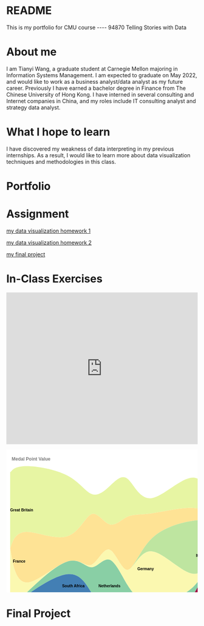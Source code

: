 # README
This is my portfolio for CMU course ---- 94870 Telling Stories with Data


# About me
I am Tianyi Wang, a graduate student at Carnegie Mellon majoring in Information Systems Management. I am expected to graduate on May 2022, and would like to work as a business analyst/data analyst as my future career. Previously I have earned a bachelor degree in Finance from The Chinese University of Hong Kong. I have interned in several consulting and Internet companies in China, and my roles include IT consulting analyst and strategy data analyst. 


# What I hope to learn
I have discovered my weakness of data interpreting in my previous internships. As a result, I would like to learn more about data visualization techniques and methodologies in this class.


# Portfolio

# Assignment
[my data visualization homework 1](/dataviz1.md)

[my data visualization homework 2](/dataviz2.md)

[my final project](/final_project_Tianyi.md)

# In-Class Exercises


<iframe title="Here is the title" aria-label="chart" id="datawrapper-chart-kN1w6" src="https://datawrapper.dwcdn.net/kN1w6/2/" scrolling="no" frameborder="0" style="width: 0; min-width: 100% !important; border: none;" height="400"></iframe><script type="text/javascript">!function(){"use strict";window.addEventListener("message",(function(e){if(void 0!==e.data["datawrapper-height"]){var t=document.querySelectorAll("iframe");for(var a in e.data["datawrapper-height"])for(var r=0;r<t.length;r++){if(t[r].contentWindow===e.source)t[r].style.height=e.data["datawrapper-height"][a]+"px"}}}))}();
</script>

  
<svg xmlns="http://www.w3.org/2000/svg" width="805" height="600"><rect width="805" height="600" x="0" y="0" fill="#FFFFFF" id="backgorund"/><g id="viz"><g transform="translate(0,0)"><g transform="translate(10,20)"><g><path fill="rgb(251, 248, 176)" d="M0,240.00000000000003L3.9620149893525816,262.59259259259267C7.924029978705163,285.1851851851852,15.848059957410326,330.3703703703704,43.598447136259296,330.3703703703704C71.34883431510828,330.3703703703704,118.92557869410105,285.1851851851852,150.64340828009622,275.1851851851852C182.36123786609141,265.1851851851852,198.22015265908905,290.3703703703704,214.07906745208663,283.7037037037037C229.9379822450842,277.037037037037,245.79689703808182,238.51851851851848,261.65581183107946,243.7037037037037C277.514726624077,248.88888888888889,293.37364141707457,297.77777777777777,309.23255621007223,297.037037037037C325.0914710030698,296.2962962962963,340.95038579606734,245.92592592592595,372.66821538206256,248.14814814814815C404.3860449680578,250.37037037037035,451.96278934705055,305.18518518518516,483.6806189330457,307.40740740740733C515.3984485190409,309.6296296296296,531.2573633120385,259.2592592592593,547.116278105036,237.40740740740742C562.9751928980337,215.55555555555563,578.8341076910314,222.22222222222229,594.6930224840289,230.7407407407408C610.5519372770265,239.25925925925927,626.410852070024,249.62962962962965,642.2697668630216,257.77777777777777C658.1286816560192,265.9259259259259,673.9875964490169,271.85185185185185,689.8465112420145,264.81481481481484C705.705426035012,257.77777777777777,721.5643408280097,237.7777777777778,737.4232556210072,217.7777777777778C753.2821704140048,197.7777777777778,769.1410852070024,177.7777777777778,777.0705426035012,167.7777777777778L785,157.77777777777777L785,157.77777777777777L777.0705426035012,167.7777777777778C769.1410852070024,177.7777777777778,753.2821704140048,197.7777777777778,737.4232556210072,224.44444444444446C721.5643408280097,251.11111111111111,705.705426035012,284.44444444444446,689.8465112420145,311.48148148148147C673.9875964490169,338.51851851851853,658.1286816560192,359.2592592592593,642.2697668630216,344.4444444444445C626.410852070024,329.6296296296296,610.5519372770265,279.2592592592593,594.6930224840289,250.74074074074076C578.8341076910314,222.22222222222229,562.9751928980337,215.55555555555563,547.116278105036,237.40740740740748C531.2573633120385,259.2592592592593,515.3984485190409,309.6296296296296,483.6806189330457,340.7407407407407C451.96278934705055,371.8518518518518,404.3860449680578,383.7037037037037,372.66821538206256,381.4814814814815C340.95038579606734,379.2592592592593,325.0914710030698,362.962962962963,309.23255621007223,337.03703703703707C293.37364141707457,311.11111111111114,277.514726624077,275.5555555555556,261.65581183107946,270.3703703703704C245.79689703808182,265.1851851851852,229.9379822450842,290.3703703703704,214.07906745208663,290.3703703703704C198.22015265908905,290.3703703703704,182.36123786609141,265.1851851851852,150.64340828009622,275.1851851851852C118.92557869410105,285.1851851851852,71.34883431510828,330.3703703703704,43.598447136259296,357.0370370370371C15.848059957410326,383.70370370370375,7.924029978705163,391.8518518518519,3.9620149893525816,395.9259259259259L0,400Z"><title>Germany</title></path><path fill="rgb(231, 245, 163)" d="M0,39.999999999999986L3.9620149893525816,35.92592592592592C7.924029978705163,31.851851851851844,15.848059957410326,23.703703703703706,43.598447136259296,23.703703703703706C71.34883431510828,23.703703703703706,118.92557869410105,31.851851851851844,150.64340828009622,48.51851851851851C182.36123786609141,65.18518518518518,198.22015265908905,90.37037037037038,214.07906745208663,97.03703703703707C229.9379822450842,103.70370370370374,245.79689703808182,91.85185185185189,261.65581183107946,77.03703703703707C277.514726624077,62.22222222222225,293.37364141707457,44.44444444444448,309.23255621007223,57.03703703703707C325.0914710030698,69.62962962962966,340.95038579606734,112.59259259259261,372.66821538206256,108.14814814814817C404.3860449680578,103.70370370370371,451.96278934705055,51.851851851851855,483.6806189330457,54.074074074074076C515.3984485190409,56.296296296296305,531.2573633120385,112.59259259259261,547.116278105036,144.0740740740741C562.9751928980337,175.55555555555557,578.8341076910314,182.22222222222226,594.6930224840289,164.0740740740741C610.5519372770265,145.92592592592595,626.410852070024,102.96296296296295,642.2697668630216,84.44444444444444C658.1286816560192,65.92592592592592,673.9875964490169,71.85185185185186,689.8465112420145,64.81481481481482C705.705426035012,57.7777777777778,721.5643408280097,37.77777777777779,737.4232556210072,51.111111111111114C753.2821704140048,64.44444444444444,769.1410852070024,111.1111111111111,777.0705426035012,134.44444444444446L785,157.77777777777777L785,157.77777777777777L777.0705426035012,134.44444444444446C769.1410852070024,111.1111111111111,753.2821704140048,64.44444444444444,737.4232556210072,51.111111111111114C721.5643408280097,37.77777777777779,705.705426035012,57.7777777777778,689.8465112420145,64.81481481481484C673.9875964490169,71.85185185185186,658.1286816560192,65.92592592592592,642.2697668630216,84.44444444444444C626.410852070024,102.96296296296295,610.5519372770265,145.92592592592595,594.6930224840289,164.0740740740741C578.8341076910314,182.22222222222226,562.9751928980337,175.55555555555557,547.116278105036,164.0740740740741C531.2573633120385,152.5925925925926,515.3984485190409,136.2962962962963,483.6806189330457,134.07407407407408C451.96278934705055,131.85185185185188,404.3860449680578,143.70370370370372,372.66821538206256,148.14814814814818C340.95038579606734,152.5925925925926,325.0914710030698,149.62962962962968,309.23255621007223,157.03703703703707C293.37364141707457,164.44444444444446,277.514726624077,182.2222222222222,261.65581183107946,177.03703703703704C245.79689703808182,171.85185185185185,229.9379822450842,143.70370370370372,214.07906745208663,150.37037037037038C198.22015265908905,157.03703703703707,182.36123786609141,198.51851851851856,150.64340828009622,208.51851851851856C118.92557869410105,218.51851851851856,71.34883431510828,197.03703703703704,43.598447136259296,197.03703703703704C15.848059957410326,197.03703703703704,7.924029978705163,218.51851851851856,3.9620149893525816,229.25925925925927L0,240.00000000000003Z"><title>Great Britain</title></path><path fill="rgb(254, 227, 149)" d="M0,240.00000000000003L3.9620149893525816,229.25925925925927C7.924029978705163,218.51851851851856,15.848059957410326,197.03703703703704,43.598447136259296,197.03703703703704C71.34883431510828,197.03703703703704,118.92557869410105,218.51851851851856,150.64340828009622,208.51851851851856C182.36123786609141,198.51851851851856,198.22015265908905,157.03703703703707,214.07906745208663,150.3703703703704C229.9379822450842,143.70370370370372,245.79689703808182,171.85185185185185,261.65581183107946,177.03703703703704C277.514726624077,182.2222222222222,293.37364141707457,164.44444444444446,309.23255621007223,157.03703703703707C325.0914710030698,149.62962962962968,340.95038579606734,152.5925925925926,372.66821538206256,148.14814814814818C404.3860449680578,143.70370370370372,451.96278934705055,131.85185185185188,483.6806189330457,134.0740740740741C515.3984485190409,136.2962962962963,531.2573633120385,152.5925925925926,547.116278105036,164.0740740740741C562.9751928980337,175.55555555555557,578.8341076910314,182.22222222222226,594.6930224840289,164.0740740740741C610.5519372770265,145.92592592592595,626.410852070024,102.96296296296295,642.2697668630216,84.44444444444444C658.1286816560192,65.92592592592592,673.9875964490169,71.85185185185186,689.8465112420145,64.81481481481482C705.705426035012,57.7777777777778,721.5643408280097,37.77777777777779,737.4232556210072,51.111111111111114C753.2821704140048,64.44444444444444,769.1410852070024,111.1111111111111,777.0705426035012,134.44444444444446L785,157.77777777777777L785,157.77777777777777L777.0705426035012,167.7777777777778C769.1410852070024,177.7777777777778,753.2821704140048,197.7777777777778,737.4232556210072,184.44444444444446C721.5643408280097,171.11111111111111,705.705426035012,124.44444444444447,689.8465112420145,98.14814814814817C673.9875964490169,71.85185185185186,658.1286816560192,65.92592592592592,642.2697668630216,84.44444444444444C626.410852070024,102.96296296296295,610.5519372770265,145.92592592592595,594.6930224840289,164.0740740740741C578.8341076910314,182.22222222222226,562.9751928980337,175.55555555555557,547.116278105036,170.74074074074076C531.2573633120385,165.92592592592595,515.3984485190409,162.96296296296296,483.6806189330457,167.40740740740742C451.96278934705055,171.85185185185185,404.3860449680578,183.7037037037037,372.66821538206256,214.8148148148148C340.95038579606734,245.92592592592595,325.0914710030698,296.2962962962963,309.23255621007223,297.037037037037C293.37364141707457,297.77777777777777,277.514726624077,248.88888888888889,261.65581183107946,243.7037037037037C245.79689703808182,238.51851851851848,229.9379822450842,277.037037037037,214.07906745208663,283.7037037037037C198.22015265908905,290.3703703703704,182.36123786609141,265.1851851851852,150.64340828009622,275.1851851851852C118.92557869410105,285.1851851851852,71.34883431510828,330.3703703703704,43.598447136259296,330.3703703703704C15.848059957410326,330.3703703703704,7.924029978705163,285.1851851851852,3.9620149893525816,262.5925925925926L0,240.00000000000003Z"><title>France</title></path><path fill="rgb(137, 207, 165)" d="M0,400L3.9620149893525816,395.9259259259259C7.924029978705163,391.8518518518519,15.848059957410326,383.70370370370375,43.598447136259296,357.0370370370371C71.34883431510828,330.3703703703704,118.92557869410105,285.1851851851852,150.64340828009622,275.1851851851852C182.36123786609141,265.1851851851852,198.22015265908905,290.3703703703704,214.07906745208663,290.3703703703704C229.9379822450842,290.3703703703704,245.79689703808182,265.1851851851852,261.65581183107946,270.3703703703704C277.514726624077,275.5555555555556,293.37364141707457,311.11111111111114,309.23255621007223,337.03703703703707C325.0914710030698,362.962962962963,340.95038579606734,379.2592592592593,372.66821538206256,381.4814814814815C404.3860449680578,383.7037037037037,451.96278934705055,371.8518518518518,483.6806189330457,340.7407407407407C515.3984485190409,309.6296296296296,531.2573633120385,259.2592592592593,547.116278105036,237.40740740740742C562.9751928980337,215.55555555555563,578.8341076910314,222.22222222222229,594.6930224840289,250.7407407407408C610.5519372770265,279.2592592592593,626.410852070024,329.6296296296296,642.2697668630216,344.4444444444444C658.1286816560192,359.2592592592593,673.9875964490169,338.51851851851853,689.8465112420145,311.48148148148147C705.705426035012,284.44444444444446,721.5643408280097,251.11111111111111,737.4232556210072,224.44444444444446C753.2821704140048,197.7777777777778,769.1410852070024,177.7777777777778,777.0705426035012,167.7777777777778L785,157.77777777777777L785,157.77777777777777L777.0705426035012,187.7777777777778C769.1410852070024,217.7777777777778,753.2821704140048,277.7777777777778,737.4232556210072,304.4444444444445C721.5643408280097,331.11111111111114,705.705426035012,324.44444444444446,689.8465112420145,331.48148148148147C673.9875964490169,338.51851851851853,658.1286816560192,359.2592592592593,642.2697668630216,344.4444444444445C626.410852070024,329.6296296296296,610.5519372770265,279.2592592592593,594.6930224840289,250.74074074074076C578.8341076910314,222.22222222222229,562.9751928980337,215.55555555555563,547.116278105036,237.40740740740748C531.2573633120385,259.2592592592593,515.3984485190409,309.6296296296296,483.6806189330457,360.7407407407407C451.96278934705055,411.8518518518518,404.3860449680578,463.7037037037037,372.66821538206256,461.48148148148147C340.95038579606734,459.2592592592593,325.0914710030698,402.962962962963,309.23255621007223,390.3703703703704C293.37364141707457,377.7777777777778,277.514726624077,408.8888888888889,261.65581183107946,410.3703703703704C245.79689703808182,411.8518518518519,229.9379822450842,383.7037037037037,214.07906745208663,357.037037037037C198.22015265908905,330.3703703703704,182.36123786609141,305.18518518518516,150.64340828009622,308.51851851851853C118.92557869410105,311.8518518518519,71.34883431510828,343.70370370370375,43.598447136259296,363.70370370370375C15.848059957410326,383.70370370370375,7.924029978705163,391.8518518518519,3.9620149893525816,395.9259259259259L0,400Z"><title>Netherlands</title></path><path fill="rgb(67, 127, 180)" d="M0,400L3.9620149893525816,395.9259259259259C7.924029978705163,391.8518518518519,15.848059957410326,383.70370370370375,43.598447136259296,363.70370370370375C71.34883431510828,343.70370370370375,118.92557869410105,311.8518518518519,150.64340828009622,308.51851851851853C182.36123786609141,305.18518518518516,198.22015265908905,330.3703703703704,214.07906745208663,357.037037037037C229.9379822450842,383.7037037037037,245.79689703808182,411.8518518518519,261.65581183107946,410.3703703703704C277.514726624077,408.8888888888889,293.37364141707457,377.7777777777778,309.23255621007223,390.3703703703704C325.0914710030698,402.962962962963,340.95038579606734,459.2592592592593,372.66821538206256,461.48148148148147C404.3860449680578,463.7037037037037,451.96278934705055,411.8518518518518,483.6806189330457,394.0740740740741C515.3984485190409,376.29629629629625,531.2573633120385,392.5925925925926,547.116278105036,404.0740740740741C562.9751928980337,415.5555555555556,578.8341076910314,422.22222222222223,594.6930224840289,424.0740740740741C610.5519372770265,425.9259259259259,626.410852070024,422.962962962963,642.2697668630216,424.4444444444444C658.1286816560192,425.9259259259259,673.9875964490169,431.8518518518519,689.8465112420145,418.1481481481482C705.705426035012,404.4444444444445,721.5643408280097,371.11111111111114,737.4232556210072,357.7777777777778C753.2821704140048,344.4444444444445,769.1410852070024,351.11111111111114,777.0705426035012,354.4444444444444L785,357.77777777777777L785,357.77777777777777L777.0705426035012,354.4444444444445C769.1410852070024,351.11111111111114,753.2821704140048,344.4444444444445,737.4232556210072,357.7777777777778C721.5643408280097,371.11111111111114,705.705426035012,404.4444444444445,689.8465112420145,418.1481481481481C673.9875964490169,431.8518518518519,658.1286816560192,425.9259259259259,642.2697668630216,424.4444444444445C626.410852070024,422.962962962963,610.5519372770265,425.9259259259259,594.6930224840289,444.0740740740741C578.8341076910314,462.22222222222223,562.9751928980337,495.5555555555556,547.116278105036,484.0740740740741C531.2573633120385,472.5925925925926,515.3984485190409,416.29629629629625,483.6806189330457,414.0740740740741C451.96278934705055,411.8518518518518,404.3860449680578,463.7037037037037,372.66821538206256,461.48148148148147C340.95038579606734,459.2592592592593,325.0914710030698,402.962962962963,309.23255621007223,390.3703703703704C293.37364141707457,377.7777777777778,277.514726624077,408.8888888888889,261.65581183107946,410.3703703703704C245.79689703808182,411.8518518518519,229.9379822450842,383.7037037037037,214.07906745208663,377.037037037037C198.22015265908905,370.3703703703704,182.36123786609141,385.1851851851852,150.64340828009622,388.51851851851853C118.92557869410105,391.8518518518519,71.34883431510828,383.70370370370375,43.598447136259296,383.70370370370375C15.848059957410326,383.70370370370375,7.924029978705163,391.8518518518519,3.9620149893525816,395.9259259259259L0,400Z"><title>South Africa</title></path><path fill="rgb(248, 142, 83)" d="M0,400L3.9620149893525816,395.9259259259259C7.924029978705163,391.8518518518519,15.848059957410326,383.70370370370375,43.598447136259296,383.70370370370375C71.34883431510828,383.70370370370375,118.92557869410105,391.8518518518519,150.64340828009622,388.51851851851853C182.36123786609141,385.1851851851852,198.22015265908905,370.3703703703704,214.07906745208663,377.037037037037C229.9379822450842,383.7037037037037,245.79689703808182,411.8518518518519,261.65581183107946,410.3703703703704C277.514726624077,408.8888888888889,293.37364141707457,377.7777777777778,309.23255621007223,390.3703703703704C325.0914710030698,402.962962962963,340.95038579606734,459.2592592592593,372.66821538206256,461.48148148148147C404.3860449680578,463.7037037037037,451.96278934705055,411.8518518518518,483.6806189330457,414.0740740740741C515.3984485190409,416.29629629629625,531.2573633120385,472.5925925925926,547.116278105036,484.0740740740741C562.9751928980337,495.5555555555556,578.8341076910314,462.22222222222223,594.6930224840289,444.0740740740741C610.5519372770265,425.9259259259259,626.410852070024,422.962962962963,642.2697668630216,424.4444444444444C658.1286816560192,425.9259259259259,673.9875964490169,431.8518518518519,689.8465112420145,418.1481481481482C705.705426035012,404.4444444444445,721.5643408280097,371.11111111111114,737.4232556210072,357.7777777777778C753.2821704140048,344.4444444444445,769.1410852070024,351.11111111111114,777.0705426035012,354.4444444444444L785,357.77777777777777L785,357.77777777777777L777.0705426035012,354.4444444444445C769.1410852070024,351.11111111111114,753.2821704140048,344.4444444444445,737.4232556210072,357.7777777777778C721.5643408280097,371.11111111111114,705.705426035012,404.4444444444445,689.8465112420145,418.1481481481481C673.9875964490169,431.8518518518519,658.1286816560192,425.9259259259259,642.2697668630216,424.4444444444445C626.410852070024,422.962962962963,610.5519372770265,425.9259259259259,594.6930224840289,444.0740740740741C578.8341076910314,462.22222222222223,562.9751928980337,495.5555555555556,547.116278105036,484.0740740740741C531.2573633120385,472.5925925925926,515.3984485190409,416.29629629629625,483.6806189330457,414.0740740740741C451.96278934705055,411.8518518518518,404.3860449680578,463.7037037037037,372.66821538206256,468.1481481481481C340.95038579606734,472.5925925925926,325.0914710030698,429.6296296296296,309.23255621007223,417.037037037037C293.37364141707457,404.4444444444445,277.514726624077,422.22222222222223,261.65581183107946,437.037037037037C245.79689703808182,451.8518518518519,229.9379822450842,463.7037037037037,214.07906745208663,457.037037037037C198.22015265908905,450.3703703703704,182.36123786609141,425.1851851851852,150.64340828009622,408.51851851851853C118.92557869410105,391.8518518518519,71.34883431510828,383.70370370370375,43.598447136259296,383.70370370370375C15.848059957410326,383.70370370370375,7.924029978705163,391.8518518518519,3.9620149893525816,395.9259259259259L0,400Z"><title>Denmark</title></path><path fill="rgb(190, 229, 160)" d="M0,240.00000000000003L3.9620149893525816,262.59259259259267C7.924029978705163,285.1851851851852,15.848059957410326,330.3703703703704,43.598447136259296,330.3703703703704C71.34883431510828,330.3703703703704,118.92557869410105,285.1851851851852,150.64340828009622,275.1851851851852C182.36123786609141,265.1851851851852,198.22015265908905,290.3703703703704,214.07906745208663,283.7037037037037C229.9379822450842,277.037037037037,245.79689703808182,238.51851851851848,261.65581183107946,243.7037037037037C277.514726624077,248.88888888888889,293.37364141707457,297.77777777777777,309.23255621007223,297.037037037037C325.0914710030698,296.2962962962963,340.95038579606734,245.92592592592595,372.66821538206256,214.8148148148148C404.3860449680578,183.7037037037037,451.96278934705055,171.85185185185185,483.6806189330457,167.40740740740742C515.3984485190409,162.96296296296296,531.2573633120385,165.92592592592595,547.116278105036,170.74074074074076C562.9751928980337,175.55555555555557,578.8341076910314,182.22222222222226,594.6930224840289,164.0740740740741C610.5519372770265,145.92592592592595,626.410852070024,102.96296296296295,642.2697668630216,84.44444444444444C658.1286816560192,65.92592592592592,673.9875964490169,71.85185185185186,689.8465112420145,98.14814814814817C705.705426035012,124.44444444444447,721.5643408280097,171.11111111111111,737.4232556210072,184.44444444444446C753.2821704140048,197.7777777777778,769.1410852070024,177.7777777777778,777.0705426035012,167.7777777777778L785,157.77777777777777L785,157.77777777777777L777.0705426035012,167.7777777777778C769.1410852070024,177.7777777777778,753.2821704140048,197.7777777777778,737.4232556210072,217.7777777777778C721.5643408280097,237.7777777777778,705.705426035012,257.77777777777777,689.8465112420145,264.81481481481484C673.9875964490169,271.85185185185185,658.1286816560192,265.9259259259259,642.2697668630216,257.77777777777777C626.410852070024,249.62962962962965,610.5519372770265,239.25925925925927,594.6930224840289,230.74074074074076C578.8341076910314,222.22222222222229,562.9751928980337,215.55555555555563,547.116278105036,237.40740740740748C531.2573633120385,259.2592592592593,515.3984485190409,309.6296296296296,483.6806189330457,307.4074074074074C451.96278934705055,305.18518518518516,404.3860449680578,250.37037037037035,372.66821538206256,248.14814814814815C340.95038579606734,245.92592592592595,325.0914710030698,296.2962962962963,309.23255621007223,297.037037037037C293.37364141707457,297.77777777777777,277.514726624077,248.88888888888889,261.65581183107946,243.7037037037037C245.79689703808182,238.51851851851848,229.9379822450842,277.037037037037,214.07906745208663,283.7037037037037C198.22015265908905,290.3703703703704,182.36123786609141,265.1851851851852,150.64340828009622,275.1851851851852C118.92557869410105,285.1851851851852,71.34883431510828,330.3703703703704,43.598447136259296,330.3703703703704C15.848059957410326,330.3703703703704,7.924029978705163,285.1851851851852,3.9620149893525816,262.5925925925926L0,240.00000000000003Z"><title>Italy</title></path><path fill="rgb(158, 1, 66)" d="M0,400L3.9620149893525816,395.9259259259259C7.924029978705163,391.8518518518519,15.848059957410326,383.70370370370375,43.598447136259296,363.70370370370375C71.34883431510828,343.70370370370375,118.92557869410105,311.8518518518519,150.64340828009622,308.51851851851853C182.36123786609141,305.18518518518516,198.22015265908905,330.3703703703704,214.07906745208663,357.037037037037C229.9379822450842,383.7037037037037,245.79689703808182,411.8518518518519,261.65581183107946,410.3703703703704C277.514726624077,408.8888888888889,293.37364141707457,377.7777777777778,309.23255621007223,390.3703703703704C325.0914710030698,402.962962962963,340.95038579606734,459.2592592592593,372.66821538206256,461.48148148148147C404.3860449680578,463.7037037037037,451.96278934705055,411.8518518518518,483.6806189330457,360.7407407407407C515.3984485190409,309.6296296296296,531.2573633120385,259.2592592592593,547.116278105036,237.40740740740742C562.9751928980337,215.55555555555563,578.8341076910314,222.22222222222229,594.6930224840289,250.7407407407408C610.5519372770265,279.2592592592593,626.410852070024,329.6296296296296,642.2697668630216,344.4444444444444C658.1286816560192,359.2592592592593,673.9875964490169,338.51851851851853,689.8465112420145,331.48148148148147C705.705426035012,324.44444444444446,721.5643408280097,331.11111111111114,737.4232556210072,304.4444444444445C753.2821704140048,277.7777777777778,769.1410852070024,217.7777777777778,777.0705426035012,187.7777777777778L785,157.77777777777777L785,157.77777777777777L777.0705426035012,187.7777777777778C769.1410852070024,217.7777777777778,753.2821704140048,277.7777777777778,737.4232556210072,304.4444444444445C721.5643408280097,331.11111111111114,705.705426035012,324.44444444444446,689.8465112420145,331.48148148148147C673.9875964490169,338.51851851851853,658.1286816560192,359.2592592592593,642.2697668630216,377.7777777777778C626.410852070024,396.2962962962963,610.5519372770265,412.5925925925926,594.6930224840289,417.4074074074074C578.8341076910314,422.22222222222223,562.9751928980337,415.5555555555556,547.116278105036,404.0740740740741C531.2573633120385,392.5925925925926,515.3984485190409,376.29629629629625,483.6806189330457,394.0740740740741C451.96278934705055,411.8518518518518,404.3860449680578,463.7037037037037,372.66821538206256,461.48148148148147C340.95038579606734,459.2592592592593,325.0914710030698,402.962962962963,309.23255621007223,390.3703703703704C293.37364141707457,377.7777777777778,277.514726624077,408.8888888888889,261.65581183107946,410.3703703703704C245.79689703808182,411.8518518518519,229.9379822450842,383.7037037037037,214.07906745208663,357.037037037037C198.22015265908905,330.3703703703704,182.36123786609141,305.18518518518516,150.64340828009622,308.51851851851853C118.92557869410105,311.8518518518519,71.34883431510828,343.70370370370375,43.598447136259296,363.70370370370375C15.848059957410326,383.70370370370375,7.924029978705163,391.8518518518519,3.9620149893525816,395.9259259259259L0,400Z"><title>Australia</title></path><path fill="rgb(232, 94, 73)" d="M0,400L3.9620149893525816,395.9259259259259C7.924029978705163,391.8518518518519,15.848059957410326,383.70370370370375,43.598447136259296,383.70370370370375C71.34883431510828,383.70370370370375,118.92557869410105,391.8518518518519,150.64340828009622,408.51851851851853C182.36123786609141,425.1851851851852,198.22015265908905,450.3703703703704,214.07906745208663,457.037037037037C229.9379822450842,463.7037037037037,245.79689703808182,451.8518518518519,261.65581183107946,437.037037037037C277.514726624077,422.22222222222223,293.37364141707457,404.4444444444445,309.23255621007223,417.037037037037C325.0914710030698,429.6296296296296,340.95038579606734,472.5925925925926,372.66821538206256,468.1481481481481C404.3860449680578,463.7037037037037,451.96278934705055,411.8518518518518,483.6806189330457,414.0740740740741C515.3984485190409,416.29629629629625,531.2573633120385,472.5925925925926,547.116278105036,484.0740740740741C562.9751928980337,495.5555555555556,578.8341076910314,462.22222222222223,594.6930224840289,444.0740740740741C610.5519372770265,425.9259259259259,626.410852070024,422.962962962963,642.2697668630216,424.4444444444444C658.1286816560192,425.9259259259259,673.9875964490169,431.8518518518519,689.8465112420145,418.1481481481482C705.705426035012,404.4444444444445,721.5643408280097,371.11111111111114,737.4232556210072,377.7777777777778C753.2821704140048,384.4444444444445,769.1410852070024,431.11111111111114,777.0705426035012,454.4444444444445L785,477.7777777777778L785,477.7777777777778L777.0705426035012,454.4444444444445C769.1410852070024,431.11111111111114,753.2821704140048,384.4444444444445,737.4232556210072,377.7777777777778C721.5643408280097,371.11111111111114,705.705426035012,404.4444444444445,689.8465112420145,418.1481481481481C673.9875964490169,431.8518518518519,658.1286816560192,425.9259259259259,642.2697668630216,444.4444444444445C626.410852070024,462.962962962963,610.5519372770265,505.9259259259259,594.6930224840289,524.074074074074C578.8341076910314,542.2222222222223,562.9751928980337,535.5555555555555,547.116278105036,504.0740740740741C531.2573633120385,472.5925925925926,515.3984485190409,416.29629629629625,483.6806189330457,414.0740740740741C451.96278934705055,411.8518518518518,404.3860449680578,463.7037037037037,372.66821538206256,468.1481481481481C340.95038579606734,472.5925925925926,325.0914710030698,429.6296296296296,309.23255621007223,417.037037037037C293.37364141707457,404.4444444444445,277.514726624077,422.22222222222223,261.65581183107946,437.037037037037C245.79689703808182,451.8518518518519,229.9379822450842,463.7037037037037,214.07906745208663,457.037037037037C198.22015265908905,450.3703703703704,182.36123786609141,425.1851851851852,150.64340828009622,408.51851851851853C118.92557869410105,391.8518518518519,71.34883431510828,383.70370370370375,43.598447136259296,383.70370370370375C15.848059957410326,383.70370370370375,7.924029978705163,391.8518518518519,3.9620149893525816,395.9259259259259L0,400Z"><title>Czechoslovakia</title></path><path fill="rgb(94, 79, 162)" d="M0,400L3.9620149893525816,395.9259259259259C7.924029978705163,391.8518518518519,15.848059957410326,383.70370370370375,43.598447136259296,363.70370370370375C71.34883431510828,343.70370370370375,118.92557869410105,311.8518518518519,150.64340828009622,308.51851851851853C182.36123786609141,305.18518518518516,198.22015265908905,330.3703703703704,214.07906745208663,357.037037037037C229.9379822450842,383.7037037037037,245.79689703808182,411.8518518518519,261.65581183107946,410.3703703703704C277.514726624077,408.8888888888889,293.37364141707457,377.7777777777778,309.23255621007223,390.3703703703704C325.0914710030698,402.962962962963,340.95038579606734,459.2592592592593,372.66821538206256,461.48148148148147C404.3860449680578,463.7037037037037,451.96278934705055,411.8518518518518,483.6806189330457,394.0740740740741C515.3984485190409,376.29629629629625,531.2573633120385,392.5925925925926,547.116278105036,404.0740740740741C562.9751928980337,415.5555555555556,578.8341076910314,422.22222222222223,594.6930224840289,417.4074074074074C610.5519372770265,412.5925925925926,626.410852070024,396.2962962962963,642.2697668630216,377.77777777777777C658.1286816560192,359.2592592592593,673.9875964490169,338.51851851851853,689.8465112420145,331.48148148148147C705.705426035012,324.44444444444446,721.5643408280097,331.11111111111114,737.4232556210072,304.4444444444445C753.2821704140048,277.7777777777778,769.1410852070024,217.7777777777778,777.0705426035012,187.7777777777778L785,157.77777777777777L785,357.77777777777777L777.0705426035012,354.4444444444445C769.1410852070024,351.11111111111114,753.2821704140048,344.4444444444445,737.4232556210072,357.7777777777778C721.5643408280097,371.11111111111114,705.705426035012,404.4444444444445,689.8465112420145,418.1481481481481C673.9875964490169,431.8518518518519,658.1286816560192,425.9259259259259,642.2697668630216,424.4444444444445C626.410852070024,422.962962962963,610.5519372770265,425.9259259259259,594.6930224840289,424.0740740740741C578.8341076910314,422.22222222222223,562.9751928980337,415.5555555555556,547.116278105036,404.0740740740741C531.2573633120385,392.5925925925926,515.3984485190409,376.29629629629625,483.6806189330457,394.0740740740741C451.96278934705055,411.8518518518518,404.3860449680578,463.7037037037037,372.66821538206256,461.48148148148147C340.95038579606734,459.2592592592593,325.0914710030698,402.962962962963,309.23255621007223,390.3703703703704C293.37364141707457,377.7777777777778,277.514726624077,408.8888888888889,261.65581183107946,410.3703703703704C245.79689703808182,411.8518518518519,229.9379822450842,383.7037037037037,214.07906745208663,357.037037037037C198.22015265908905,330.3703703703704,182.36123786609141,305.18518518518516,150.64340828009622,308.51851851851853C118.92557869410105,311.8518518518519,71.34883431510828,343.70370370370375,43.598447136259296,363.70370370370375C15.848059957410326,383.70370370370375,7.924029978705163,391.8518518518519,3.9620149893525816,395.9259259259259L0,400Z"><title>Soviet Union</title></path><path fill="rgb(202, 50, 74)" d="M0,400L3.9620149893525816,395.9259259259259C7.924029978705163,391.8518518518519,15.848059957410326,383.70370370370375,43.598447136259296,383.70370370370375C71.34883431510828,383.70370370370375,118.92557869410105,391.8518518518519,150.64340828009622,408.51851851851853C182.36123786609141,425.1851851851852,198.22015265908905,450.3703703703704,214.07906745208663,457.037037037037C229.9379822450842,463.7037037037037,245.79689703808182,451.8518518518519,261.65581183107946,437.037037037037C277.514726624077,422.22222222222223,293.37364141707457,404.4444444444445,309.23255621007223,417.037037037037C325.0914710030698,429.6296296296296,340.95038579606734,472.5925925925926,372.66821538206256,468.1481481481481C404.3860449680578,463.7037037037037,451.96278934705055,411.8518518518518,483.6806189330457,414.0740740740741C515.3984485190409,416.29629629629625,531.2573633120385,472.5925925925926,547.116278105036,504.0740740740741C562.9751928980337,535.5555555555555,578.8341076910314,542.2222222222223,594.6930224840289,524.074074074074C610.5519372770265,505.9259259259259,626.410852070024,462.962962962963,642.2697668630216,444.4444444444444C658.1286816560192,425.9259259259259,673.9875964490169,431.8518518518519,689.8465112420145,418.1481481481482C705.705426035012,404.4444444444445,721.5643408280097,371.11111111111114,737.4232556210072,384.4444444444445C753.2821704140048,397.7777777777778,769.1410852070024,457.7777777777778,777.0705426035012,487.7777777777778L785,517.7777777777778L785,517.7777777777778L777.0705426035012,494.4444444444445C769.1410852070024,471.11111111111114,753.2821704140048,424.4444444444445,737.4232556210072,411.11111111111114C721.5643408280097,397.7777777777778,705.705426035012,417.7777777777778,689.8465112420145,424.8148148148148C673.9875964490169,431.8518518518519,658.1286816560192,425.9259259259259,642.2697668630216,444.4444444444445C626.410852070024,462.962962962963,610.5519372770265,505.9259259259259,594.6930224840289,524.074074074074C578.8341076910314,542.2222222222223,562.9751928980337,535.5555555555555,547.116278105036,504.0740740740741C531.2573633120385,472.5925925925926,515.3984485190409,416.29629629629625,483.6806189330457,414.0740740740741C451.96278934705055,411.8518518518518,404.3860449680578,463.7037037037037,372.66821538206256,468.1481481481481C340.95038579606734,472.5925925925926,325.0914710030698,429.6296296296296,309.23255621007223,417.037037037037C293.37364141707457,404.4444444444445,277.514726624077,422.22222222222223,261.65581183107946,437.037037037037C245.79689703808182,451.8518518518519,229.9379822450842,463.7037037037037,214.07906745208663,457.037037037037C198.22015265908905,450.3703703703704,182.36123786609141,425.1851851851852,150.64340828009622,408.51851851851853C118.92557869410105,391.8518518518519,71.34883431510828,383.70370370370375,43.598447136259296,383.70370370370375C15.848059957410326,383.70370370370375,7.924029978705163,391.8518518518519,3.9620149893525816,395.9259259259259L0,400Z"><title>Belgium</title></path><path fill="rgb(86, 173, 174)" d="M0,400L3.9620149893525816,395.9259259259259C7.924029978705163,391.8518518518519,15.848059957410326,383.70370370370375,43.598447136259296,383.70370370370375C71.34883431510828,383.70370370370375,118.92557869410105,391.8518518518519,150.64340828009622,408.51851851851853C182.36123786609141,425.1851851851852,198.22015265908905,450.3703703703704,214.07906745208663,457.037037037037C229.9379822450842,463.7037037037037,245.79689703808182,451.8518518518519,261.65581183107946,437.037037037037C277.514726624077,422.22222222222223,293.37364141707457,404.4444444444445,309.23255621007223,417.037037037037C325.0914710030698,429.6296296296296,340.95038579606734,472.5925925925926,372.66821538206256,468.1481481481481C404.3860449680578,463.7037037037037,451.96278934705055,411.8518518518518,483.6806189330457,414.0740740740741C515.3984485190409,416.29629629629625,531.2573633120385,472.5925925925926,547.116278105036,504.0740740740741C562.9751928980337,535.5555555555555,578.8341076910314,542.2222222222223,594.6930224840289,524.074074074074C610.5519372770265,505.9259259259259,626.410852070024,462.962962962963,642.2697668630216,444.4444444444444C658.1286816560192,425.9259259259259,673.9875964490169,431.8518518518519,689.8465112420145,418.1481481481482C705.705426035012,404.4444444444445,721.5643408280097,371.11111111111114,737.4232556210072,377.7777777777778C753.2821704140048,384.4444444444445,769.1410852070024,431.11111111111114,777.0705426035012,454.4444444444445L785,477.7777777777778L785,517.7777777777778L777.0705426035012,487.7777777777778C769.1410852070024,457.7777777777778,753.2821704140048,397.7777777777778,737.4232556210072,384.4444444444445C721.5643408280097,371.11111111111114,705.705426035012,404.4444444444445,689.8465112420145,418.1481481481481C673.9875964490169,431.8518518518519,658.1286816560192,425.9259259259259,642.2697668630216,444.4444444444445C626.410852070024,462.962962962963,610.5519372770265,505.9259259259259,594.6930224840289,524.074074074074C578.8341076910314,542.2222222222223,562.9751928980337,535.5555555555555,547.116278105036,504.0740740740741C531.2573633120385,472.5925925925926,515.3984485190409,416.29629629629625,483.6806189330457,414.0740740740741C451.96278934705055,411.8518518518518,404.3860449680578,463.7037037037037,372.66821538206256,468.1481481481481C340.95038579606734,472.5925925925926,325.0914710030698,429.6296296296296,309.23255621007223,417.037037037037C293.37364141707457,404.4444444444445,277.514726624077,422.22222222222223,261.65581183107946,437.037037037037C245.79689703808182,451.8518518518519,229.9379822450842,463.7037037037037,214.07906745208663,457.037037037037C198.22015265908905,450.3703703703704,182.36123786609141,425.1851851851852,150.64340828009622,408.51851851851853C118.92557869410105,391.8518518518519,71.34883431510828,383.70370370370375,43.598447136259296,383.70370370370375C15.848059957410326,383.70370370370375,7.924029978705163,391.8518518518519,3.9620149893525816,395.9259259259259L0,400Z"><title>Poland</title></path><path fill="rgb(253, 190, 112)" d="M0,400L3.9620149893525816,395.9259259259259C7.924029978705163,391.8518518518519,15.848059957410326,383.70370370370375,43.598447136259296,383.70370370370375C71.34883431510828,383.70370370370375,118.92557869410105,391.8518518518519,150.64340828009622,408.51851851851853C182.36123786609141,425.1851851851852,198.22015265908905,450.3703703703704,214.07906745208663,457.037037037037C229.9379822450842,463.7037037037037,245.79689703808182,451.8518518518519,261.65581183107946,437.037037037037C277.514726624077,422.22222222222223,293.37364141707457,404.4444444444445,309.23255621007223,417.037037037037C325.0914710030698,429.6296296296296,340.95038579606734,472.5925925925926,372.66821538206256,468.1481481481481C404.3860449680578,463.7037037037037,451.96278934705055,411.8518518518518,483.6806189330457,414.0740740740741C515.3984485190409,416.29629629629625,531.2573633120385,472.5925925925926,547.116278105036,484.0740740740741C562.9751928980337,495.5555555555556,578.8341076910314,462.22222222222223,594.6930224840289,444.0740740740741C610.5519372770265,425.9259259259259,626.410852070024,422.962962962963,642.2697668630216,424.4444444444444C658.1286816560192,425.9259259259259,673.9875964490169,431.8518518518519,689.8465112420145,418.1481481481482C705.705426035012,404.4444444444445,721.5643408280097,371.11111111111114,737.4232556210072,357.7777777777778C753.2821704140048,344.4444444444445,769.1410852070024,351.11111111111114,777.0705426035012,354.4444444444444L785,357.77777777777777L785,477.7777777777778L777.0705426035012,454.4444444444445C769.1410852070024,431.11111111111114,753.2821704140048,384.4444444444445,737.4232556210072,377.7777777777778C721.5643408280097,371.11111111111114,705.705426035012,404.4444444444445,689.8465112420145,418.1481481481481C673.9875964490169,431.8518518518519,658.1286816560192,425.9259259259259,642.2697668630216,424.4444444444445C626.410852070024,422.962962962963,610.5519372770265,425.9259259259259,594.6930224840289,444.0740740740741C578.8341076910314,462.22222222222223,562.9751928980337,495.5555555555556,547.116278105036,484.0740740740741C531.2573633120385,472.5925925925926,515.3984485190409,416.29629629629625,483.6806189330457,414.0740740740741C451.96278934705055,411.8518518518518,404.3860449680578,463.7037037037037,372.66821538206256,468.1481481481481C340.95038579606734,472.5925925925926,325.0914710030698,429.6296296296296,309.23255621007223,417.037037037037C293.37364141707457,404.4444444444445,277.514726624077,422.22222222222223,261.65581183107946,437.037037037037C245.79689703808182,451.8518518518519,229.9379822450842,463.7037037037037,214.07906745208663,457.037037037037C198.22015265908905,450.3703703703704,182.36123786609141,425.1851851851852,150.64340828009622,408.51851851851853C118.92557869410105,391.8518518518519,71.34883431510828,383.70370370370375,43.598447136259296,383.70370370370375C15.848059957410326,383.70370370370375,7.924029978705163,391.8518518518519,3.9620149893525816,395.9259259259259L0,400Z"><title>East Germany</title></path></g><g id="xAxis" transform="translate(0,560)" fill="none" font-size="10" font-family="sans-serif" text-anchor="middle"><path class="domain" stroke="currentColor" d="M0.5,0.5H785.5"/><g class="tick" opacity="1" transform="translate(48.076744378992785,0)"><line stroke="currentColor" y2="6"/><text fill="currentColor" y="9" dy="0.71em">1910</text></g><g class="tick" opacity="1" transform="translate(107.53953372604332,0)"><line stroke="currentColor" y2="6"/><text fill="currentColor" y="9" dy="0.71em">1915</text></g><g class="tick" opacity="1" transform="translate(167.00232307309383,0)"><line stroke="currentColor" y2="6"/><text fill="currentColor" y="9" dy="0.71em">1920</text></g><g class="tick" opacity="1" transform="translate(226.49767692690614,0)"><line stroke="currentColor" y2="6"/><text fill="currentColor" y="9" dy="0.71em">1925</text></g><g class="tick" opacity="1" transform="translate(285.9604662739567,0)"><line stroke="currentColor" y2="6"/><text fill="currentColor" y="9" dy="0.71em">1930</text></g><g class="tick" opacity="1" transform="translate(345.42325562100723,0)"><line stroke="currentColor" y2="6"/><text fill="currentColor" y="9" dy="0.71em">1935</text></g><g class="tick" opacity="1" transform="translate(404.8860449680578,0)"><line stroke="currentColor" y2="6"/><text fill="currentColor" y="9" dy="0.71em">1940</text></g><g class="tick" opacity="1" transform="translate(464.3800419674217,0)"><line stroke="currentColor" y2="6"/><text fill="currentColor" y="9" dy="0.71em">1945</text></g><g class="tick" opacity="1" transform="translate(523.8441881689206,0)"><line stroke="currentColor" y2="6"/><text fill="currentColor" y="9" dy="0.71em">1950</text></g><g class="tick" opacity="1" transform="translate(583.3069775159711,0)"><line stroke="currentColor" y2="6"/><text fill="currentColor" y="9" dy="0.71em">1955</text></g><g class="tick" opacity="1" transform="translate(642.7697668630216,0)"><line stroke="currentColor" y2="6"/><text fill="currentColor" y="9" dy="0.71em">1960</text></g><g class="tick" opacity="1" transform="translate(702.265120716834,0)"><line stroke="currentColor" y2="6"/><text fill="currentColor" y="9" dy="0.71em">1965</text></g><g class="tick" opacity="1" transform="translate(761.7279100638846,0)"><line stroke="currentColor" y2="6"/><text fill="currentColor" y="9" dy="0.71em">1970</text></g></g><text y="556" x="785" text-anchor="end" style="font-family: Arial, sans-serif; font-size: 12px; fill: rgb(123, 123, 123); font-weight: bold;">Year</text><text x="4" text-anchor="start" dominant-baseline="hanging" style="font-family: Arial, sans-serif; font-size: 12px; fill: rgb(123, 123, 123); font-weight: bold;">Medal Point Value</text><g id="labels"><text x="356.80930058906495" y="295.55555555555554" text-anchor="middle" alignment-baseline="middle" style="font-family: Arial, sans-serif; font-size: 10px; fill: black; font-weight: bold;">Germany</text><text x="0" y="140" text-anchor="start" alignment-baseline="middle" style="font-family: Arial, sans-serif; font-size: 10px; fill: black; font-weight: bold;">Great Britain</text><text x="23.77208993611549" y="275.55555555555554" text-anchor="middle" alignment-baseline="middle" style="font-family: Arial, sans-serif; font-size: 10px; fill: black; font-weight: bold;">France</text><text x="261.6558118310794" y="340.00000000000006" text-anchor="middle" alignment-baseline="middle" style="font-family: Arial, sans-serif; font-size: 10px; fill: black; font-weight: bold;">Netherlands</text><text x="166.50232307309383" y="340.00000000000006" text-anchor="middle" alignment-baseline="middle" style="font-family: Arial, sans-serif; font-size: 10px; fill: black; font-weight: bold;">South Africa</text><text x="214.07906745208663" y="415.55555555555554" text-anchor="middle" alignment-baseline="middle" style="font-family: Arial, sans-serif; font-size: 10px; fill: black; font-weight: bold;">Denmark</text><text x="499.5395337260433" y="260" text-anchor="middle" alignment-baseline="middle" style="font-family: Arial, sans-serif; font-size: 10px; fill: black; font-weight: bold;">Italy</text><text x="547.116278105036" y="308.8888888888889" text-anchor="middle" alignment-baseline="middle" style="font-family: Arial, sans-serif; font-size: 10px; fill: black; font-weight: bold;">Australia</text><text x="594.6930224840289" y="488.8888888888889" text-anchor="middle" alignment-baseline="middle" style="font-family: Arial, sans-serif; font-size: 10px; fill: black; font-weight: bold;">Czechoslovakia</text><text x="785" y="257.77777777777777" text-anchor="end" alignment-baseline="middle" style="font-family: Arial, sans-serif; font-size: 10px; fill: black; font-weight: bold;">Soviet Union</text><text x="737.4232556210072" y="357.77777777777777" text-anchor="middle" alignment-baseline="middle" style="font-family: Arial, sans-serif; font-size: 10px; fill: black; font-weight: bold;">Belgium</text><text x="785" y="497.7777777777778" text-anchor="end" alignment-baseline="middle" style="font-family: Arial, sans-serif; font-size: 10px; fill: black; font-weight: bold;">Poland</text><text x="785" y="417.77777777777777" text-anchor="end" alignment-baseline="middle" style="font-family: Arial, sans-serif; font-size: 10px; fill: black; font-weight: bold;">East Germany</text></g></g><text x="4" y="4" style="font-family: Arial, sans-serif; font-size: 12px; fill: black; font-weight: bold; dominant-baseline: hanging;"/></g></g></svg>
  
  
  
# Final Project
